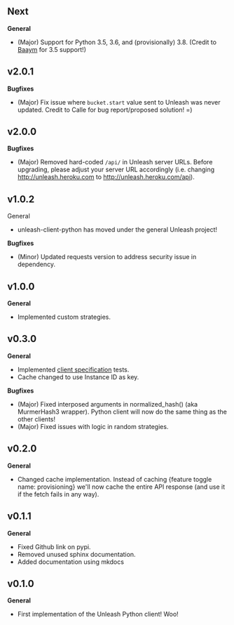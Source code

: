 ## Next

**General**
* (Major) Support for Python 3.5, 3.6, and (provisionally) 3.8.  (Credit to [Baaym](https://github.com/baaym) for 3.5 support!)

## v2.0.1

**Bugfixes**
* (Major) Fix issue where `bucket.start` value sent to Unleash was never updated. Credit to Calle for bug report/proposed solution! =)

## v2.0.0

**Bugfixes**
* (Major) Removed hard-coded `/api/` in Unleash server URLs. Before upgrading, please adjust your server URL accordingly (i.e. changing http://unleash.heroku.com to http://unleash.heroku.com/api).

## v1.0.2

General
* unleash-client-python has moved under the general Unleash project!

**Bugfixes**
* (Minor) Updated requests version to address security issue in dependency.

## v1.0.0
**General**
* Implemented custom strategies. 

## v0.3.0

**General**
* Implemented [client specification](https://github.com/Unleash/client-specification) tests.
* Cache changed to use Instance ID as key.

**Bugfixes**
* (Major) Fixed interposed arguments in normalized_hash() (aka MurmerHash3 wrapper).  Python client will now do the same thing as the other clients!
* (Major) Fixed issues with logic in random strategies.

## v0.2.0

**General**
* Changed cache implementation.  Instead of caching {feature toggle name: provisioning} we'll now cache the entire API response (and use it if the fetch fails in any way).

## v0.1.1

**General**
* Fixed Github link on pypi.
* Removed unused sphinx documentation.
* Added documentation using mkdocs

## v0.1.0

**General**
* First implementation of the Unleash Python client!  Woo!

